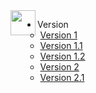 <img align="left" width="40" height="40" src="../_images/logo.png" />


- Version
  - [Version 1](/)
  - [Version 1.1](/v1.1/)
  - [Version 1.2](/v1.2/)
  - [Version 2](/v2/)
  - [Version 2.1](/v2.1/)


